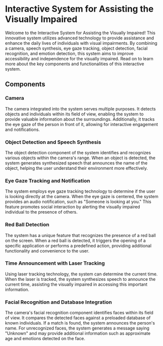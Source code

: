 # Interactive System for Assisting the Visually Impaired

Welcome to the Interactive System for Assisting the Visually Impaired! This innovative system utilizes advanced technology to provide assistance and enhance the daily lives of individuals with visual impairments. By combining a camera, speech synthesis, eye gaze tracking, object detection, facial recognition, and emotion detection, this system aims to improve accessibility and independence for the visually impaired. Read on to learn more about the key components and functionalities of this interactive system.

## Components

### Camera
The camera integrated into the system serves multiple purposes. It detects objects and individuals within its field of view, enabling the system to provide valuable information about the surroundings. Additionally, it tracks the eye gaze of the person in front of it, allowing for interactive engagement and notifications.

### Object Detection and Speech Synthesis
The object detection component of the system identifies and recognizes various objects within the camera's range. When an object is detected, the system generates synthesized speech that announces the name of the object, helping the user understand their environment more effectively.

### Eye Gaze Tracking and Notification
The system employs eye gaze tracking technology to determine if the user is looking directly at the camera. When the eye gaze is centered, the system provides an audio notification, such as "Someone is looking at you." This feature promotes social interaction by alerting the visually impaired individual to the presence of others.

### Red Ball Detection
The system has a unique feature that recognizes the presence of a red ball on the screen. When a red ball is detected, it triggers the opening of a specific application or performs a predefined action, providing additional functionality and convenience to the user.

### Time Announcement with Laser Tracking
Using laser tracking technology, the system can determine the current time. When the laser is tracked, the system synthesizes speech to announce the current time, assisting the visually impaired in accessing this important information.

### Facial Recognition and Database Integration
The camera's facial recognition component identifies faces within its field of view. It compares the detected faces against a preloaded database of known individuals. If a match is found, the system announces the person's name. For unrecognized faces, the system generates a message saying "Unknown" and may provide additional information such as approximate age and emotions detected on the face.
